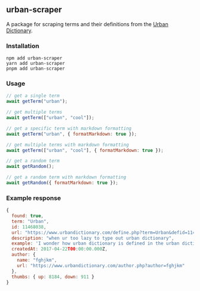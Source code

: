 ## urban-scraper

A package for scraping terms and their definitions from the [Urban Dictionary](https://www.urbandictionary.com/).

### Installation

```
npm add urban-scraper
yarn add urban-scraper
pnpm add urban-scraper
```

### Usage

```js
// get a single term
await getTerm("urban");

// get multiple terms
await getTerm(["urban", "cool"]);

// get a specific term with markdown formatting
await getTerm("urban", { formatMarkdown: true });

// get multiple terms with markdown formatting
await getTerm(["urban", "cool"], { formatMarkdown: true });

// get a random term
await getRandom();

// get a random term with markdown formatting
await getRandom({ formatMarkdown: true });
```

### Example response

```js
{
  found: true,
  term: "Urban",
  id: 11468038,
  url: "https://www.urbandictionary.com/define.php?term=Urban&defid=11468038",
  description: "when ur too lazy to type out urban dictionary",
  example: 'I wonder how urban dictionary is defined in the urban dictionary. hmmm. "urban....clicks enter"',
  createdAt: 2017-04-22T00:00:00.000Z,
  author: {
    name: "fghjkm",
    url: "https://www.urbandictionary.com/author.php?author=fghjkm"
  },
  thumbs: { up: 8184, down: 911 }
}
```

